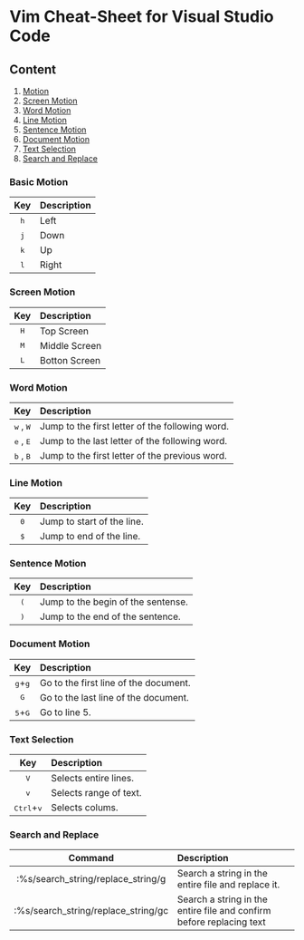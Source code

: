 # Vim Cheat-Sheet for Visual Studio Code

## Content

1. [Motion](#basic-motion)
2. [Screen Motion](#screen-motion)
3. [Word Motion](#word-motion)
4. [Line Motion](#line-motion)
5. [Sentence Motion](#sentence-motion)
6. [Document Motion](#document-motion)
7. [Text Selection](#text-selection)
8. [Search and Replace](#search-and-replace)

### Basic Motion

|     Key      | Description |
| :----------: | :---------- |
| <kbd>h</kbd> | Left        |
| <kbd>j</kbd> | Down        |
| <kbd>k</kbd> | Up          |
| <kbd>l</kbd> | Right       |

### Screen Motion

|     Key      | Description   |
| :----------: | :------------ |
| <kbd>H</kbd> | Top Screen    |
| <kbd>M</kbd> | Middle Screen |
| <kbd>L</kbd> | Botton Screen |

### Word Motion

|             Key             | Description                                     |
| :-------------------------: | :---------------------------------------------- |
| <kbd>w</kbd> , <kbd>W</kbd> | Jump to the first letter of the following word. |
| <kbd>e</kbd> , <kbd>E</kbd> | Jump to the last letter of the following word.  |
| <kbd>b</kbd> , <kbd>B</kbd> | Jump to the first letter of the previous word.  |

### Line Motion

|      Key      | Description                |
| :-----------: | :------------------------- |
| <kbd>0</kbd>  | Jump to start of the line. |
| <kbd>\$</kbd> | Jump to end of the line.   |

### Sentence Motion

|     Key      | Description                        |
| :----------: | :--------------------------------- |
| <kbd>(</kbd> | Jump to the begin of the sentense. |
| <kbd>)</kbd> | Jump to the end of the sentence.   |

### Document Motion

|            Key            | Description                           |
| :-----------------------: | :------------------------------------ |
| <kbd>g</kbd>+<kbd>g</kbd> | Go to the first line of the document. |
|       <kbd>G</kbd>        | Go to the last line of the document.  |
| <kbd>5</kbd>+<kbd>G</kbd> | Go to line 5.                         |

### Text Selection

|             Key              | Description            |
| :--------------------------: | :--------------------- |
|         <kbd>V</kbd>         | Selects entire lines.  |
|         <kbd>v</kbd>         | Selects range of text. |
| <kbd>Ctrl</kbd>+<kbd>v</kbd> | Selects colums.        |

### Search and Replace

|               Command               | Description                                                          |
| :---------------------------------: | :------------------------------------------------------------------- |
| :%s/search_string/replace_string/g  | Search a string in the entire file and replace it.                   |
| :%s/search_string/replace_string/gc | Search a string in the entire file and confirm before replacing text |

